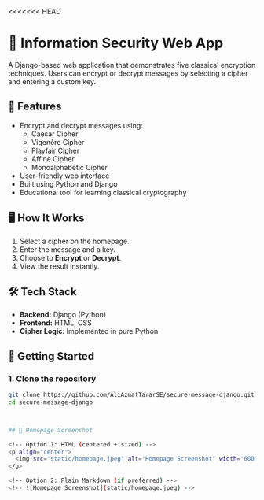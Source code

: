 <<<<<<< HEAD
# 🔐 Information Security Web App

A Django-based web application that demonstrates five classical encryption techniques. Users can encrypt or decrypt messages by selecting a cipher and entering a custom key.

## 🔧 Features

- Encrypt and decrypt messages using:
  - Caesar Cipher
  - Vigenère Cipher
  - Playfair Cipher
  - Affine Cipher
  - Monoalphabetic Cipher
- User-friendly web interface
- Built using Python and Django
- Educational tool for learning classical cryptography

## 🖥️ How It Works

1. Select a cipher on the homepage.
2. Enter the message and a key.
3. Choose to **Encrypt** or **Decrypt**.
4. View the result instantly.

## 🛠️ Tech Stack

- **Backend:** Django (Python)
- **Frontend:** HTML, CSS 
- **Cipher Logic:** Implemented in pure Python

## 🚀 Getting Started

### 1. Clone the repository

```bash
git clone https://github.com/AliAzmatTararSE/secure-message-django.git
cd secure-message-django



## 📸 Homepage Screenshot

<!-- Option 1: HTML (centered + sized) -->
<p align="center">
  <img src="static/homepage.jpeg" alt="Homepage Screenshot" width="600"/>
</p>

<!-- Option 2: Plain Markdown (if preferred) -->
<!-- ![Homepage Screenshot](static/homepage.jpeg) -->
